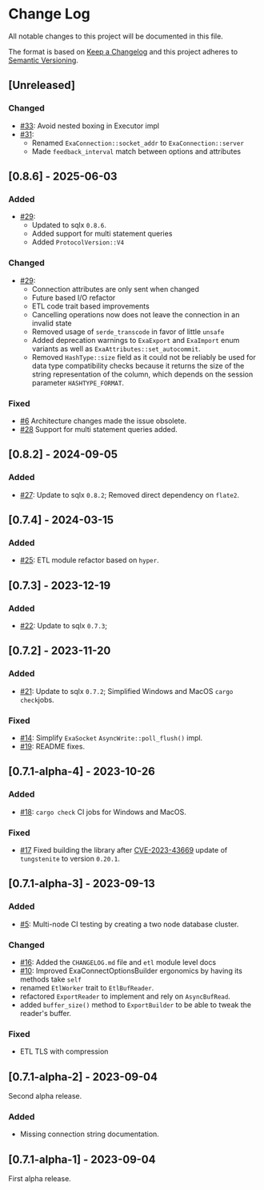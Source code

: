 # Change Log

All notable changes to this project will be documented in this file.

The format is based on [Keep a Changelog](http://keepachangelog.com/)
and this project adheres to [Semantic Versioning](http://semver.org/).

## [Unreleased]

### Changed

- [#33](https://github.com/bobozaur/sqlx-exasol/pull/33): Avoid nested boxing in Executor impl
- [#31](https://github.com/bobozaur/sqlx-exasol/pull/31):
  - Renamed `ExaConnection::socket_addr` to `ExaConnection::server`
  - Made `feedback_interval` match between options and attributes

## [0.8.6] - 2025-06-03

### Added

- [#29](https://github.com/bobozaur/sqlx-exasol/pull/29):
  - Updated to sqlx `0.8.6`.
  - Added support for multi statement queries
  - Added `ProtocolVersion::V4`

### Changed

- [#29](https://github.com/bobozaur/sqlx-exasol/pull/29):
  - Connection attributes are only sent when changed
  - Future based I/O refactor
  - ETL code trait based improvements
  - Cancelling operations now does not leave the connection in an invalid state
  - Removed usage of `serde_transcode` in favor of little `unsafe`
  - Added deprecation warnings to `ExaExport` and `ExaImport` enum variants as well as `ExaAttributes::set_autocommit`.
  - Removed `HashType::size` field as it could not be reliably be used for data type compatibility checks because it returns the size of the string representation of the column, which depends on the session parameter `HASHTYPE_FORMAT`.

### Fixed

- [#6](https://github.com/bobozaur/sqlx-exasol/issues/6) Architecture changes made the issue obsolete.
- [#28](https://github.com/bobozaur/sqlx-exasol/issues/28) Support for multi statement queries added.

## [0.8.2] - 2024-09-05

### Added

- [#27](https://github.com/bobozaur/sqlx-exasol/pull/27): Update to sqlx `0.8.2`; Removed direct dependency on `flate2`.

## [0.7.4] - 2024-03-15

### Added

- [#25](https://github.com/bobozaur/sqlx-exasol/pull/25): ETL module refactor based on `hyper`.

## [0.7.3] - 2023-12-19

### Added

- [#22](https://github.com/bobozaur/sqlx-exasol/issues/22): Update to sqlx `0.7.3`;

## [0.7.2] - 2023-11-20

### Added

- [#21](https://github.com/bobozaur/sqlx-exasol/pull/21): Update to sqlx `0.7.2`; Simplified Windows and MacOS `cargo check`jobs.

### Fixed

- [#14](https://github.com/bobozaur/sqlx-exasol/issues/14): Simplify `ExaSocket` `AsyncWrite::poll_flush()` impl.
- [#19](https://github.com/bobozaur/sqlx-exasol/pull/19): README fixes.

## [0.7.1-alpha-4] - 2023-10-26

### Added

- [#18](https://github.com/bobozaur/sqlx-exasol/pull/18): `cargo check` CI jobs for Windows and MacOS.

### Fixed

- [#17](https://github.com/bobozaur/sqlx-exasol/issues/17) Fixed building the library after
  [CVE-2023-43669](https://nvd.nist.gov/vuln/detail/CVE-2023-43669) update of `tungstenite` to version `0.20.1`.

## [0.7.1-alpha-3] - 2023-09-13

### Added

- [#5](https://github.com/bobozaur/sqlx-exasol/issues/5): Multi-node CI testing by creating a two node database cluster.

### Changed

- [#16](https://github.com/bobozaur/sqlx-exasol/pull/16): Added the `CHANGELOG.md` file and `etl` module level docs
- [#10](https://github.com/bobozaur/sqlx-exasol/issues/10): Improved ExaConnectOptionsBuilder ergonomics by having its methods take `self`
- renamed `EtlWorker` trait to `EtlBufReader`.
- refactored `ExportReader` to implement and rely on `AsyncBufRead`.
- added `buffer_size()` method to `ExportBuilder` to be able to tweak the reader's buffer.

### Fixed

- ETL TLS with compression

## [0.7.1-alpha-2] - 2023-09-04

Second alpha release.

### Added

- Missing connection string documentation.

## [0.7.1-alpha-1] - 2023-09-04

First alpha release.
